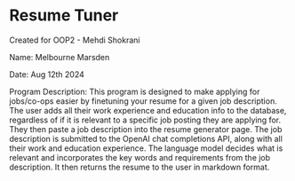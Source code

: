 # Resume Tuner

Created for OOP2 - Mehdi Shokrani

Name: Melbourne Marsden

Date: Aug 12th 2024

Program Description: This program is designed to make applying for jobs/co-ops easier by finetuning your resume for a given job description. The user adds all their work experience and education info to the database, regardless of if it is relevant to a specific job posting they are applying for. They then paste a job description into the resume generator page. The job description is submitted to the OpenAI chat completions API, along with all their work and education experience. The language model decides what is relevant and incorporates the key words and requirements from the job description. It then returns the resume to the user in markdown format.

